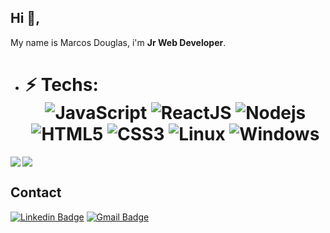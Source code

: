 ## Hi 👋, 
My name is Marcos Douglas, i'm **Jr Web Developer**. 

-  # ⚡ Techs: <div align="center"> ![JavaScript](https://img.shields.io/badge/-JavaScript-%23F7DF1C?style=flat-square&logo=javascript&logoColor=000000&labelColor=%23F7DF1C&color=%23FFCE5A) ![ReactJS](https://img.shields.io/badge/-ReactJS-%23282C34?style=flat-square&logo=react) <!-- ![React Native](https://img.shields.io/badge/-React%20Native-%23282C34?style=flat-square&logo=react) --> <!-- ![NextJS](https://img.shields.io/badge/-NextJs-%231572B6?style=flat-square&logo=react) --> <!--![TypeScript](https://img.shields.io/badge/-TypeScript-%23282C34?style=flat-square&logo=typescript&logoColor=007bcd) --> ![Nodejs](https://img.shields.io/badge/-Nodejs-black?style=flat-square&logo=Node.js) ![HTML5](https://img.shields.io/badge/-HTML5-%23E44D27?style=flat-square&logo=html5&logoColor=ffffff) ![CSS3](https://img.shields.io/badge/-CSS3-%231572B6?style=flat-square&logo=css3) ![Linux](https://img.shields.io/badge/-linux-%231572B6?style=flat-square&logo=linux) ![Windows](https://img.shields.io/badge/-windows-%231572B6?style=flat-square&logo=windows)
  </div>

<a href="https://github.com/Atanazio01/github-readme-stats">
  <img align="center" src="https://github-readme-stats.vercel.app/api?username=Atanazio01&show_icons=true&theme=dracula" />
</a>
<a href="https://github.com/Atanazio01/convoychat">
  <img align="left" src="https://github-readme-stats.vercel.app/api/top-langs/?username=Atanazio01&theme=dracula" />
</a>

## Contact
[![Linkedin Badge](https://img.shields.io/badge/-marcosdouglas-blue?style=flat-square&logo=Linkedin&logoColor=white&link=https://www.linkedin.com/in/marcos-douglas-fernandes-atanazio-b74044170/)](https://www.linkedin.com/in/marcos-douglas-fernandes-atanazio-b74044170/)
[![Gmail Badge](https://img.shields.io/badge/-marcosd.atanazio@gmail.com-c14438?style=flat-square&logo=Mail.Ru&logoColor=white&link=mailto:marcosd.atanazio@gmail.com)](mailto:marcosd.atanazio@gmail.com)

